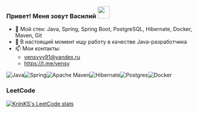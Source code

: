 ### Привет! Меня зовут Василий <img src="https://github.com/blackcater/blackcater/raw/main/images/Hi.gif" height="32"/></h1>

- 🌱 Мой стек: Java, Spring, Spring Boot, PostgreSQL, Hibernate, Docker, Maven, Git
- 👯 В настоящий момент ищу работу в качестве Java-разработчика
- 📫 Мои контакты:
  - vensyyy91@yandex.ru
  - https://t.me/vensy

![Java](https://img.shields.io/badge/java-%23ED8B00.svg?style=for-the-badge&logo=openjdk&logoColor=white)![Spring](https://img.shields.io/badge/spring-%236DB33F.svg?style=for-the-badge&logo=spring&logoColor=white)![Apache Maven](https://img.shields.io/badge/Apache%20Maven-C71A36?style=for-the-badge&logo=Apache%20Maven&logoColor=white)![Hibernate](https://img.shields.io/badge/Hibernate-59666C?style=for-the-badge&logo=Hibernate&logoColor=white)![Postgres](https://img.shields.io/badge/postgres-%23316192.svg?style=for-the-badge&logo=postgresql&logoColor=white)![Docker](https://img.shields.io/badge/docker-%230db7ed.svg?style=for-the-badge&logo=docker&logoColor=white)

### LeetCode
[![KnlnKS's LeetCode stats](https://leetcode-stats-six.vercel.app/api?username=vensy&theme=dark)](https://github.com/vensyyy91/leetcode-stats)
